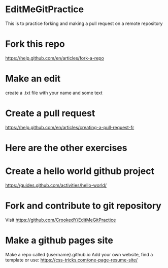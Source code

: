 # EditMeGitPractice

This is to practice forking and making a pull request on a remote repository

# Fork this repo
https://help.github.com/en/articles/fork-a-repo

# Make an edit
create a .txt file with your name and some text

# Create a pull request
https://help.github.com/en/articles/creating-a-pull-request-fr




# Here are the other exercises

# Create a hello world github project
https://guides.github.com/activities/hello-world/

# Fork and contribute to git repository
Visit https://github.com/CrookedY/EditMeGitPractice

# Make a github pages site
Make a repo called {username}.github.io
Add your own website, find a template or use:
https://css-tricks.com/one-page-resume-site/
